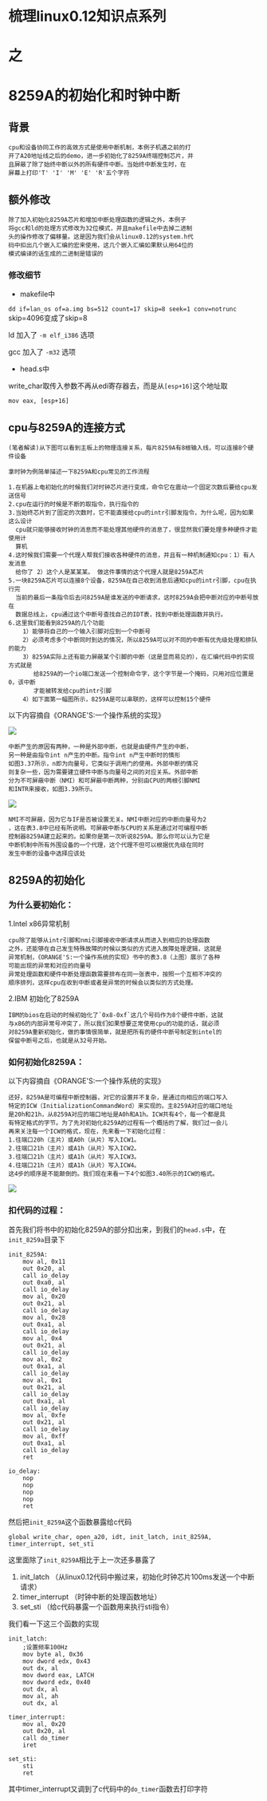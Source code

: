 # 梳理linux0.12知识点系列 
# 之
# 8259A的初始化和时钟中断

## 背景

	cpu和设备协同工作的高效方式是使用中断机制，本例子机遇之前的打
	开了A20地址线之后的demo，进一步初始化了8259A终端控制芯片，并
	且屏蔽了除了始终中断以外的所有硬件中断。当始终中断发生时，在
	屏幕上打印'T' 'I' 'M' 'E' 'R'五个字符

## 额外修改

	除了加入初始化8259A芯片和增加中断处理函数的逻辑之外，本例子
	将gcc和ld的处理方式修改为32位模式，并且makefile中去掉二进制
	头的操作修改了偏移量。这是因为我们会从linux0.12的system.h代
	码中扣出几个嵌入汇编的宏来使用，这几个嵌入汇编如果默认用64位的
	模式编译的话生成的二进制是错误的

### 修改细节
	
* makefile中
	
`dd if=lan_os of=a.img bs=512 count=17 skip=8 seek=1 conv=notrunc`
skip=4096变成了skip=8

ld 加入了 `-m elf_i386` 选项

gcc 加入了 `-m32` 选项

* head.s中
	
write_char取传入参数不再从edi寄存器去，而是从`[esp+16]`这个地址取

`mov eax, [esp+16]`

## cpu与8259A的连接方式

	(笔者解读)从下图可以看到主板上的物理连接关系，每片8259A有8根输入线，可以连接8个硬件设备
	
	拿时钟为例简单描述一下8259A和cpu常见的工作流程
	
	1.在机器上电初始化的时候我们对时钟芯片进行变成，命令它在震动一个固定次数后要给cpu发送信号
	2.cpu在运行的时候是不断的取指令，执行指令的
	3.当始终芯片到了固定的次数时，它不能直接给cpu的intr引脚发指令，为什么呢，因为如果这么设计
	  cpu就只能够接收时钟的消息而不能处理其他硬件的消息了，很显然我们要处理多种硬件才能使用计
	  算机
	4.这时候我们需要一个代理人帮我们接收各种硬件的消息，并且有一种机制通知cpu：1）有人发消息
	  给你了 2）这个人是某某某。 做这件事情的这个代理人就是8259A芯片
	5.一块8259A芯片可以连接8个设备，8259A在自己收到消息后通知cpu的intr引脚，cpu在执行完
	  当前的最后一条指令后去问8259A是谁发送的中断请求，这时8259A会把中断对应的中断号放在
	  数据总线上，cpu通过这个中断号查找自己的IDT表，找到中断处理函数并执行。
	6.这里我们能看到8259A的几个功能
		1）能够将自己的一个输入引脚对应到一个中断号
		2）必须考虑多个中断同时到达的情况，所以8259A可以对不同的中断有优先级处理和排队的能力
		3）8259A实际上还有能力屏蔽某个引脚的中断（这是显而易见的），在汇编代码中的实现方式就是
		   给8259A的一个io端口发送一个控制命令字，这个字节是一个掩码，只用对应位置是0，该中断
		   才能被转发给cpu的intr引脚
		4）如下面第一幅图所示，8259A是可以串联的，这样可以控制15个硬件
	 
	
		
以下内容摘自《ORANGE'S:一个操作系统的实现》
	
![](https://raw.githubusercontent.com/freelw/LanOS/master/demos/pic/orange1.png)

    中断产生的原因有两种，一种是外部中断，也就是由硬件产生的中断，
    另一种是由指令int n产生的中断。指令int n产生中断时的情形
    如图3.37所示，n即为向量号，它类似于调用门的使用。外部中断的情况
    则复杂一些，因为需要建立硬件中断与向量号之间的对应关系。外部中断
    分为不可屏蔽中断（NMI）和可屏蔽中断两种，分别由CPU的两根引脚NMI
    和INTR来接收，如图3.39所示。

![](https://raw.githubusercontent.com/freelw/LanOS/master/demos/pic/orange2.png)

	NMI不可屏蔽，因为它与IF是否被设置无关。NMI中断对应的中断向量号为2
	，这在表3.8中已经有所说明。可屏蔽中断与CPU的关系是通过对可编程中断
	控制器8259A建立起来的。如果你是第一次听说8259A，那么你可以认为它是
	中断机制中所有外围设备的一个代理，这个代理不但可以根据优先级在同时
	发生中断的设备中选择应该处

## 8259A的初始化

### 为什么要初始化：
1.Intel x86异常机制
	
	cpu除了能够从intr引脚和nmi引脚接收中断请求从而进入到相应的处理函数
	之外，还能够在自己发生特殊故障的时候以类似的方式进入故障处理逻辑，这就是
	异常机制，《ORANGE'S:一个操作系统的实现》书中的表3.8（上图）展示了各种
	可能出现的异常和对应的向量号
	异常处理函数和硬件中断处理函数需要排布在同一张表中，按照一个互相不冲突的
	顺序排列，这样cpu在收到中断或者是异常的时候会以类似的方式处理。
	
2.IBM 初始化了8259A

	IBM的bios在启动的时候初始化了`0x8-0xf`这几个号码作为8个硬件中断，这就
	与x86的内部异常号冲突了，所以我们如果想要正常使用cpu的功能的话，就必须
	对8259A重新初始化，做的事情很简单，就是把所有的硬件中断号制定到intel的
	保留中断号之后，也就是从32号开始。

### 如何初始化8259A：
以下内容摘自《ORANGE'S:一个操作系统的实现》

	还好，8259A是可编程中断控制器，对它的设置并不复杂，是通过向相应的端口写入
	特定的ICW（InitializationCommandWord）来实现的。主8259A对应的端口地址
	是20h和21h，从8259A对应的端口地址是A0h和A1h。ICW共有4个，每一个都是具
	有特定格式的字节。为了先对初始化8259A的过程有一个概括的了解，我们过一会儿
	再来关注每一个ICW的格式，现在，先来看一下初始化过程：
	1.往端口20h（主片）或A0h（从片）写入ICW1。
	2.往端口21h（主片）或A1h（从片）写入ICW2。
	3.往端口21h（主片）或A1h（从片）写入ICW3。
	4.往端口21h（主片）或A1h（从片）写入ICW4。
	这4步的顺序是不能颠倒的。我们现在来看一下4个如图3.40所示的ICW的格式。
![](https://raw.githubusercontent.com/freelw/LanOS/master/demos/pic/orange3.png)

### 扣代码的过程：
	
首先我们将书中的初始化8259A的部分扣出来，到我们的`head.s`中，在`init_8259a`目录下
	
	init_8259A:
	    mov al, 0x11
	    out 0x20, al
	    call io_delay
	    out 0xa0, al
	    call io_delay
	    mov al, 0x20
	    out 0x21, al
	    call io_delay
	    mov al, 0x28
	    out 0xa1, al
	    call io_delay
	    mov al, 0x4
	    out 0x21, al
	    call io_delay
	    mov al, 0x2
	    out 0xa1, al
	    call io_delay
	    mov al, 0x1
	    out 0x21, al
	    call io_delay
	    out 0xa1, al
	    call io_delay
	    mov al, 0xfe
	    out 0x21, al
	    call io_delay
	    mov al, 0xff
	    out 0xa1, al
	    call io_delay
	    ret
	
	io_delay:
	    nop
	    nop
	    nop
	    nop
	    ret
	    
然后把`init_8259A`这个函数暴露给c代码

	global write_char, open_a20, idt, init_latch, init_8259A, timer_interrupt, set_sti

这里面除了`init_8259A`相比于上一次还多暴露了

1. init_latch （从linux0.12代码中搬过来，初始化时钟芯片100ms发送一个中断请求）
2. timer_interrupt （时钟中断的处理函数地址）
3. set_sti （给c代码暴露一个函数用来执行sti指令）

我们看一下这三个函数的实现

	init_latch:
	    ;设置频率100Hz
	    mov byte al, 0x36
	    mov dword edx, 0x43
	    out dx, al
	    mov dword eax, LATCH
	    mov dword edx, 0x40
	    out dx, al
	    mov al, ah
	    out dx, al
	    
	timer_interrupt:
	    mov al, 0x20
	    out 0x20, al
	    call do_timer
	    iret

	set_sti:
		sti
		ret
	
其中timer_interrupt又调到了c代码中的`do_timer`函数去打印字符




